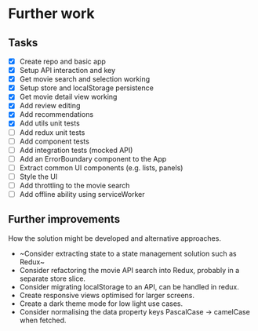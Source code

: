 # Further work

## Tasks

- [x] Create repo and basic app
- [x] Setup API interaction and key
- [x] Get movie search and selection working
- [x] Setup store and localStorage persistence
- [x] Get movie detail view working
- [x] Add review editing
- [x] Add recommendations
- [x] Add utils unit tests
- [ ] Add redux unit tests
- [ ] Add component tests
- [ ] Add integration tests (mocked API)
- [ ] Add an ErrorBoundary component to the App
- [ ] Extract common UI components (e.g. lists, panels)
- [ ] Style the UI
- [ ] Add throttling to the movie search
- [ ] Add offline ability using serviceWorker

## Further improvements

How the solution might be developed and alternative approaches.

- ~Consider extracting state to a state management solution such as Redux~
- Consider refactoring the movie API search into Redux, probably in a separate store slice.
- Consider migrating localStorage to an API, can be handled in redux.
- Create responsive views optimised for larger screens.
- Create a dark theme mode for low light use cases.
- Consider normalising the data property keys PascalCase -> camelCase when fetched.

